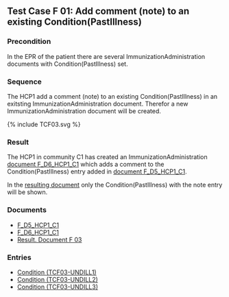 ## Test Case F 01: Add comment (note) to an existing Condition(PastIllness)

### Precondition
In the EPR of the patient there are several ImmunizationAdministration documents with Condition(PastIllness) set.


### Sequence
The HCP1 add a comment (note) to an existing Condition(PastIllness) in an exitsting ImmunizationAdministration document.
Therefor a new ImmunizationAdministration document will be created.


<div>{% include TCF03.svg %}</div>

### Result
The HCP1 in community C1 has created an ImmunizationAdministration [document F_D6_HCP1_C1](Bundle-F-D6-HCP1-C1.html) which adds a comment to the Condition(PastIllness) entry added in [document F_D5_HCP1_C1](Bundle-F-D5-HCP1-C1.html).

In the [resulting document](Bundle-RDF03.html) only the Condition(PastIllness) with the note entry will be shown.

### Documents
* [F_D5_HCP1_C1](Bundle-F-D5-HCP1-C1.html)
* [F_D6_HCP1_C1](Bundle-F-D6-HCP1-C1.html)
* [Result. Document F 03](Bundle-RDF03.html)

### Entries
* [Condition (TCF03-UNDILL1)](Condition-TCF03-UNDILL1.html)
* [Condition (TCF03-UNDILL2)](Condition-TCF03-UNDILL2.html)
* [Condition (TCF03-UNDILL3)](Condition-TCF03-UNDILL3.html)
